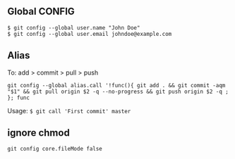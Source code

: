 ## Global CONFIG


```
$ git config --global user.name "John Doe"
$ git config --global user.email johndoe@example.com
```

## Alias

To: add > commit > pull > push
```
git config --global alias.call '!func(){ git add . && git commit -aqm "$1" && git pull origin $2 -q --no-progress && git push origin $2 -q ; }; func
```
Usage: `$ git call 'First commit' master`

## ignore chmod
`git config core.fileMode false`

